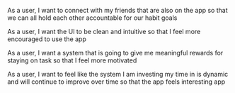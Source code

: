 As a user, I want to connect with my friends that are also on the app so that we can all hold each other accountable for our habit goals

As a user, I want the UI to be clean and intuitive so that I feel more encouraged to use the app

As a user, I want a system that is going to give me meaningful rewards for staying on task so that I feel more motivated 

As a user, I want to feel like the system I am investing my time in is dynamic and will continue to improve over time so that the app feels interesting app
